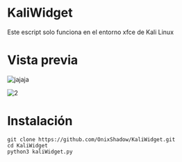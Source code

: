 # KaliWidget

Este escript solo funciona en el entorno xfce de Kali Linux

# Vista previa

![jajaja](https://user-images.githubusercontent.com/31325020/183266431-67cf5964-a7cd-4254-bed5-a2d74228ed20.png)

![2](https://user-images.githubusercontent.com/31325020/183266217-c735a3d4-f61d-434d-92c6-2f6ae7b76c20.png)

# Instalación
```
git clone https://github.com/OnixShadow/KaliWidget.git
cd KaliWidget
python3 kaliWidget.py
```
